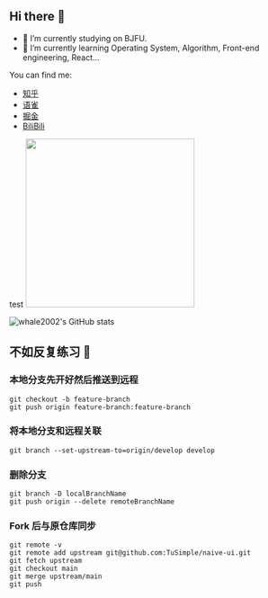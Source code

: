 ## Hi there 👋

- 🔭 I’m currently studying on BJFU.
- 🌱 I’m currently learning Operating System, Algorithm, Front-end engineering, React... 

You can find me:

- [知乎](https://www.zhihu.com/people/whale2002)
- [语雀](https://www.yuque.com/whale2002)
- [掘金](https://juejin.cn/user/598555237295264)
- [BiliBili](https://space.bilibili.com/401694598)


test
<a href="https://youtu.be/KnXSfjqkKN0" target='blank'>
          <img
            src="https://raw.githubusercontent.com/hpcaitech/public_assets/main/colossalai/img/JamesDemmel_Colossal-AI.png"
            width="300"
          />
        </a>


![whale2002's GitHub stats](https://github-readme-stats.vercel.app/api?username=whale2002&show_icons=true)


## 不如反复练习 :memo:
### 本地分支先开好然后推送到远程
```shell
git checkout -b feature-branch                   
git push origin feature-branch:feature-branch
```

### 将本地分支和远程关联
```shell
git branch --set-upstream-to=origin/develop develop
```

### 删除分支
```shell
git branch -D localBranchName
git push origin --delete remoteBranchName
```

### Fork 后与原仓库同步
```shell
git remote -v
git remote add upstream git@github.com:TuSimple/naive-ui.git
git fetch upstream
git checkout main
git merge upstream/main
git push
```
